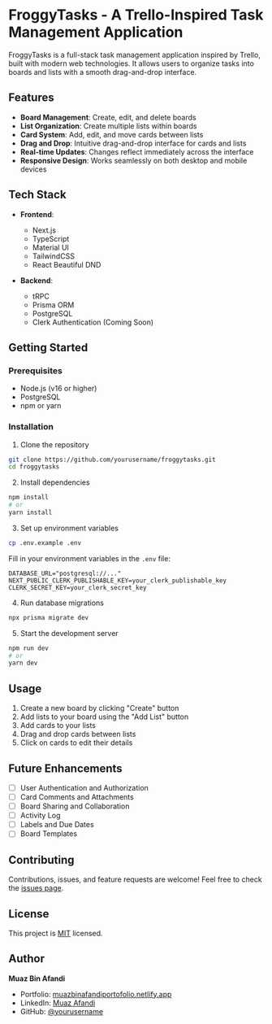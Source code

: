 # FroggyTasks - A Trello-Inspired Task Management Application

FroggyTasks is a full-stack task management application inspired by Trello, built with modern web technologies. It allows users to organize tasks into boards and lists with a smooth drag-and-drop interface.

## Features

- **Board Management**: Create, edit, and delete boards
- **List Organization**: Create multiple lists within boards
- **Card System**: Add, edit, and move cards between lists
- **Drag and Drop**: Intuitive drag-and-drop interface for cards and lists
- **Real-time Updates**: Changes reflect immediately across the interface
- **Responsive Design**: Works seamlessly on both desktop and mobile devices

## Tech Stack

- **Frontend**:
  - Next.js
  - TypeScript
  - Material UI
  - TailwindCSS
  - React Beautiful DND

- **Backend**:
  - tRPC
  - Prisma ORM
  - PostgreSQL
  - Clerk Authentication (Coming Soon)

## Getting Started

### Prerequisites

- Node.js (v16 or higher)
- PostgreSQL
- npm or yarn

### Installation

1. Clone the repository
```bash
git clone https://github.com/yourusername/froggytasks.git
cd froggytasks
```

2. Install dependencies
```bash
npm install
# or
yarn install
```

3. Set up environment variables
```bash
cp .env.example .env
```
Fill in your environment variables in the `.env` file:
```env
DATABASE_URL="postgresql://..."
NEXT_PUBLIC_CLERK_PUBLISHABLE_KEY=your_clerk_publishable_key
CLERK_SECRET_KEY=your_clerk_secret_key
```

4. Run database migrations
```bash
npx prisma migrate dev
```

5. Start the development server
```bash
npm run dev
# or
yarn dev
```

## Usage

1. Create a new board by clicking "Create" button
2. Add lists to your board using the "Add List" button
3. Add cards to your lists
4. Drag and drop cards between lists
5. Click on cards to edit their details

## Future Enhancements

- [ ] User Authentication and Authorization
- [ ] Card Comments and Attachments
- [ ] Board Sharing and Collaboration
- [ ] Activity Log
- [ ] Labels and Due Dates
- [ ] Board Templates

## Contributing

Contributions, issues, and feature requests are welcome! Feel free to check the [issues page](link-to-issues).

## License

This project is [MIT](link-to-license) licensed.

## Author

**Muaz Bin Afandi**
- Portfolio: [muazbinafandiportofolio.netlify.app](https://muazbinafandiportofolio.netlify.app/)
- LinkedIn: [Muaz Afandi](https://www.linkedin.com/in/your-profile)
- GitHub: [@yourusername](https://github.com/yourusername)

